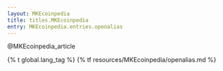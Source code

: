 ```yaml
---
layout: MKEcoinpedia
title: titles.MKEcoinpedia
entry: MKEcoinpedia.entries.openalias
---
```


@MKEcoinpedia_article

{% t global.lang_tag %}
{% tf resources/MKEcoinpedia/openalias.md %}
